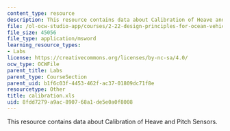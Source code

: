 ```yaml
---
content_type: resource
description: This resource contains data about Calibration of Heave and Pitch Sensors.
file: /ol-ocw-studio-app/courses/2-22-design-principles-for-ocean-vehicles-13-42-spring-2005/8fdd7279a9ac890768a1de5e0a0f8008_calibration.xls
file_size: 45056
file_type: application/msword
learning_resource_types:
- Labs
license: https://creativecommons.org/licenses/by-nc-sa/4.0/
ocw_type: OCWFile
parent_title: Labs
parent_type: CourseSection
parent_uid: b1f6c03f-4453-462f-ac37-01809dc71f8e
resourcetype: Other
title: calibration.xls
uid: 8fdd7279-a9ac-8907-68a1-de5e0a0f8008
---
```

This resource contains data about Calibration of Heave and Pitch Sensors.